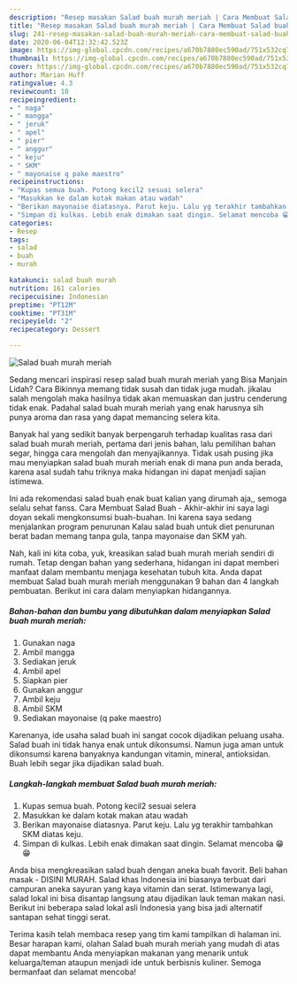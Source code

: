 ```yaml
---
description: "Resep masakan Salad buah murah meriah | Cara Membuat Salad buah murah meriah Yang Enak Banget"
title: "Resep masakan Salad buah murah meriah | Cara Membuat Salad buah murah meriah Yang Enak Banget"
slug: 241-resep-masakan-salad-buah-murah-meriah-cara-membuat-salad-buah-murah-meriah-yang-enak-banget
date: 2020-06-04T12:32:42.523Z
image: https://img-global.cpcdn.com/recipes/a670b7880ec590ad/751x532cq70/salad-buah-murah-meriah-foto-resep-utama.jpg
thumbnail: https://img-global.cpcdn.com/recipes/a670b7880ec590ad/751x532cq70/salad-buah-murah-meriah-foto-resep-utama.jpg
cover: https://img-global.cpcdn.com/recipes/a670b7880ec590ad/751x532cq70/salad-buah-murah-meriah-foto-resep-utama.jpg
author: Marian Huff
ratingvalue: 4.3
reviewcount: 10
recipeingredient:
- " naga"
- " mangga"
- " jeruk"
- " apel"
- " pier"
- " anggur"
- " keju"
- " SKM"
- " mayonaise q pake maestro"
recipeinstructions:
- "Kupas semua buah. Potong kecil2 sesuai selera"
- "Masukkan ke dalam kotak makan atau wadah"
- "Berikan mayonaise diatasnya. Parut keju. Lalu yg terakhir tambahkan SKM diatas keju."
- "Simpan di kulkas. Lebih enak dimakan saat dingin. Selamat mencoba 😁😁"
categories:
- Resep
tags:
- salad
- buah
- murah

katakunci: salad buah murah 
nutrition: 161 calories
recipecuisine: Indonesian
preptime: "PT12M"
cooktime: "PT31M"
recipeyield: "2"
recipecategory: Dessert

---
```



![Salad buah murah meriah](https://img-global.cpcdn.com/recipes/a670b7880ec590ad/751x532cq70/salad-buah-murah-meriah-foto-resep-utama.jpg)

Sedang mencari inspirasi resep salad buah murah meriah yang Bisa Manjain Lidah? Cara Bikinnya memang tidak susah dan tidak juga mudah. jikalau salah mengolah maka hasilnya tidak akan memuaskan dan justru cenderung tidak enak. Padahal salad buah murah meriah yang enak harusnya sih punya aroma dan rasa yang dapat memancing selera kita.

Banyak hal yang sedikit banyak berpengaruh terhadap kualitas rasa dari salad buah murah meriah, pertama dari jenis bahan, lalu pemilihan bahan segar, hingga cara mengolah dan menyajikannya. Tidak usah pusing jika mau menyiapkan salad buah murah meriah enak di mana pun anda berada, karena asal sudah tahu triknya maka hidangan ini dapat menjadi sajian istimewa.

Ini ada rekomendasi salad buah enak buat kalian yang dirumah aja,, semoga selalu sehat fanss. Cara Membuat Salad Buah - Akhir-akhir ini saya lagi doyan sekali mengkonsumsi buah-buahan. Ini karena saya sedang menjalankan program penurunan Kalau salad buah untuk diet penurunan berat badan memang tanpa gula, tanpa mayonaise dan SKM yah.


Nah, kali ini kita coba, yuk, kreasikan salad buah murah meriah sendiri di rumah. Tetap dengan bahan yang sederhana, hidangan ini dapat memberi manfaat dalam membantu menjaga kesehatan tubuh kita. Anda dapat membuat Salad buah murah meriah menggunakan 9 bahan dan 4 langkah pembuatan. Berikut ini cara dalam menyiapkan hidangannya.

<!--inarticleads1-->

##### Bahan-bahan dan bumbu yang dibutuhkan dalam menyiapkan Salad buah murah meriah:

1. Gunakan  naga
1. Ambil  mangga
1. Sediakan  jeruk
1. Ambil  apel
1. Siapkan  pier
1. Gunakan  anggur
1. Ambil  keju
1. Ambil  SKM
1. Sediakan  mayonaise (q pake maestro)


Karenanya, ide usaha salad buah ini sangat cocok dijadikan peluang usaha. Salad buah ini tidak hanya enak untuk dikonsumsi. Namun juga aman untuk dikonsumsi karena banyaknya kandungan vitamin, mineral, antioksidan. Buah lebih segar jika dijadikan salad buah. 

<!--inarticleads2-->

##### Langkah-langkah membuat Salad buah murah meriah:

1. Kupas semua buah. Potong kecil2 sesuai selera
1. Masukkan ke dalam kotak makan atau wadah
1. Berikan mayonaise diatasnya. Parut keju. Lalu yg terakhir tambahkan SKM diatas keju.
1. Simpan di kulkas. Lebih enak dimakan saat dingin. Selamat mencoba 😁😁


Anda bisa mengkreasikan salad buah dengan aneka buah favorit. Beli bahan masak - DISINI MURAH. Salad khas Indonesia ini biasanya terbuat dari campuran aneka sayuran yang kaya vitamin dan serat. Istimewanya lagi, salad lokal ini bisa disantap langsung atau dijadikan lauk teman makan nasi. Berikut ini beberapa salad lokal asli Indonesia yang bisa jadi alternatif santapan sehat tinggi serat. 

Terima kasih telah membaca resep yang tim kami tampilkan di halaman ini. Besar harapan kami, olahan Salad buah murah meriah yang mudah di atas dapat membantu Anda menyiapkan makanan yang menarik untuk keluarga/teman ataupun menjadi ide untuk berbisnis kuliner. Semoga bermanfaat dan selamat mencoba!
